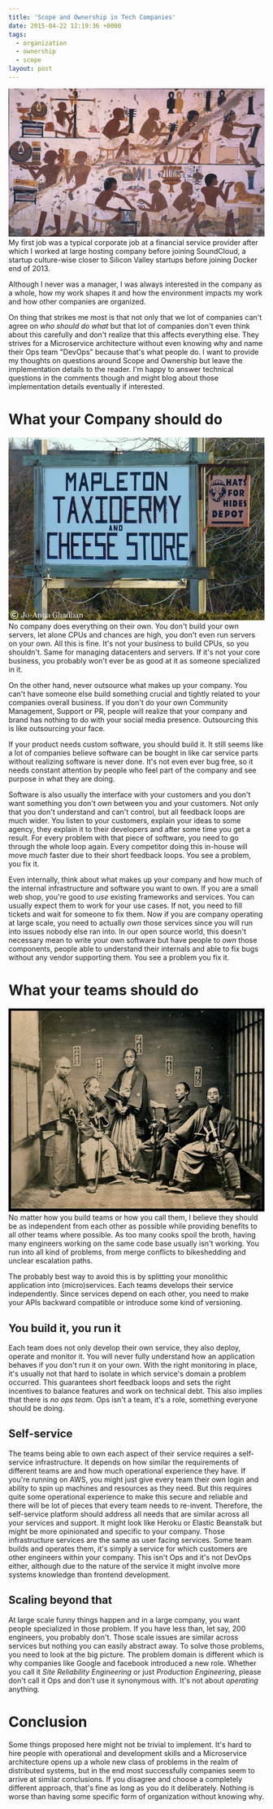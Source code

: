 ```yaml
---
title: 'Scope and Ownership in Tech Companies'
date: 2015-04-22 12:19:36 +0000
tags:
  - organization
  - ownership
  - scope
layout: post
---
```

![ownership](acient_jobs.jpg)
My first job was a typical corporate job at a financial service provider after which I worked at large hosting company before joining SoundCloud, a startup culture-wise closer to Silicon Valley startups before joining Docker end of 2013.

Although I never was a manager, I was always interested in the company as a whole, how my work shapes it and how the environment impacts my work and how other companies are organized.

On thing that strikes me most is that not only that we lot of companies can't agree on *who should do what* but that lot of companies don't even think about this carefully and don't realize that this affects everything else. They strives for a Microservice architecture without even knowing why and name their Ops team "DevOps" because that's what people do.
I want to provide my thoughts on questions around Scope and Ownership but leave the implementation details to the reader. I'm happy to answer technical questions in the comments though and might blog about those implementation details eventually if interested.

# What your Company should do
[![Scope of Company](3355654186_6751a40056_z.jpg)](https://www.flickr.com/photos/jo-ghadban/3355654186/in/photostream/)
No company does everything on their own. You don't build your own servers, let alone CPUs and chances are high, you don't even run servers on your own.
All this is fine. It's not your business to build CPUs, so you shouldn't. Same for managing datacenters and servers. If it's not your core business, you probably won't ever be as good at it as someone specialized in it.

On the other hand, never outsource what makes up your company. You can't have someone else build something crucial and tightly related to your companies overall business. If you don't do your own Community Management, Support or PR, people will realize that your company and brand has nothing to do with your social media presence.
Outsourcing this is like outsourcing your face.

If your product needs custom software, you should build it. It still seems like a lot of companies believe software can be bought in like car service parts without realizing software is never done. It's not even ever bug free, so it needs constant attention by people who feel part of the company and see purpose in what they are doing.

Software is also usually the interface with your customers and you don't want something you don't *own* between you and your customers. Not only that you don't understand and can't control, but all feedback loops are much wider. You listen to your customers, explain your ideas to some agency, they explain it to their developers and after some time you get a result. For every problem with that piece of software, you need to go through the whole loop again. Every competitor doing this in-house will move *much* faster due to their short feedback loops. You see a problem, you fix it.

Even internally, think about what makes up your company and how much of the internal infrastructure and software you want to own. If you are a small web shop, you're good to *use* existing frameworks and services. You can usually expect them to work for your use cases. If not, you need to fill tickets and wait for someone to fix them.
Now if you are company operating at large scale, you need to actually *own* those services since you will run into issues nobody else ran into. In our open source world, this doesn't necessary mean to write your own software but have people to *own* those components, people able to understand their internals and able to fix bugs without any vendor supporting them. You see a problem you fix it.

# What your teams should do
![Team](samurai.jpg)
No matter how you build teams or how you call them, I believe they should be as independent from each other as possible while providing benefits to all other teams where possible.
As too many cooks spoil the broth, having many engineers working on the same code base usually isn't working. You run into all kind of problems, from merge conflicts to bikeshedding and unclear escalation paths.

The probably best way to avoid this is by splitting your monolithic application into (micro)services. Each teams develops their service independently. Since services depend on each other, you need to make your APIs backward compatible or introduce some kind of versioning.

## You build it, you run it
Each team does not only develop their own service, they also deploy, operate and monitor it. You will never fully understand how an application behaves if you don't run it on your own. With the right monitoring in place, it's usually not that hard to isolate in which service's domain a problem occurred. This guarantees short feedback loops and sets the right incentives to balance features and work on technical debt.
This also implies that there is *no ops team*. Ops isn't a team, it's a role, something everyone should be doing.

## Self-service
The teams being able to own each aspect of their service requires a self-service infrastructure.
It depends on how similar the requirements of different teams are and how much operational experience they have.
If you're running on AWS, you might just give every team their own login and ability to spin up machines and resources as they need. But this requires quite some operational experience to make this secure and reliable and there will be lot of pieces that every team needs to re-invent.
Therefore, the self-service platform should address all needs that are similar across all your services and support. It might look like Heroku or Elastic Beanstalk but might be more opinionated and specific to your company.
Those infrastructure services are the same as user facing services. Some team builds and operates them, it's simply a service for which customers are other engineers within your company.
This isn't Ops and it's not DevOps either, although due to the nature of the service it might involve more systems knowledge than frontend development.

## Scaling beyond that
At large scale funny things happen and in a large company, you want people specialized in those problem. If you have less than, let say, 200 engineers, you probably don't.
Those scale issues are similar across services but nothing you can easily abstract away. To solve those problems, you need to look at the big picture. The problem domain is different which is why companies like Google and facebook introduced a new role. Whether you call it *Site Reliability Engineering* or just *Production Engineering*, please don't call it Ops and don't use it synonymous with. It's not about *operating* anything.

# Conclusion
Some things proposed here might not be trivial to implement. It's hard to hire people with operational and development skills and a Microservice architecture opens up a whole new class of problems in the realm of distributed systems, but in the end most successfully companies seem to arrive at similar conclusions. If you disagree and choose a completely different approach, that's fine as long as you do it deliberately.
Nothing is worse than having some specific form of organization without knowing why.

